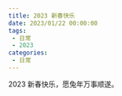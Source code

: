 ```yaml
---
title: 2023 新春快乐
date: 2023/01/22 00:00:00
tags:
 - 日常
 - 2023
categories:
 - 日常
---
```


2023 新春快乐，愿兔年万事顺遂。
